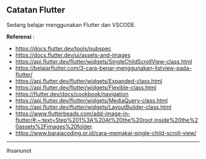 ## Catatan Flutter

Sedang belajar menggunakan Flutter dan VSCODE.

**Referensi** :
- https://docs.flutter.dev/tools/pubspec
- https://docs.flutter.dev/ui/assets-and-images
- https://api.flutter.dev/flutter/widgets/SingleChildScrollView-class.html
- https://belajarflutter.com/3-cara-benar-menggunakan-listview-pada-flutter/
- https://api.flutter.dev/flutter/widgets/Expanded-class.html
- https://api.flutter.dev/flutter/widgets/Flexible-class.html
- https://flutter.dev/docs/cookbook/navigation
- https://api.flutter.dev/flutter/widgets/MediaQuery-class.html
- https://api.flutter.dev/flutter/widgets/LayoutBuilder-class.html
- https://www.flutterbeads.com/add-image-in-flutter/#:~:text=Step%201%3A%20At%20the%20root,inside%20the%20assets%2Fimages%20folder.
- https://www.barajacoding.or.id/cara-memakai-single-child-scroll-view/

---
Ihsanunot

